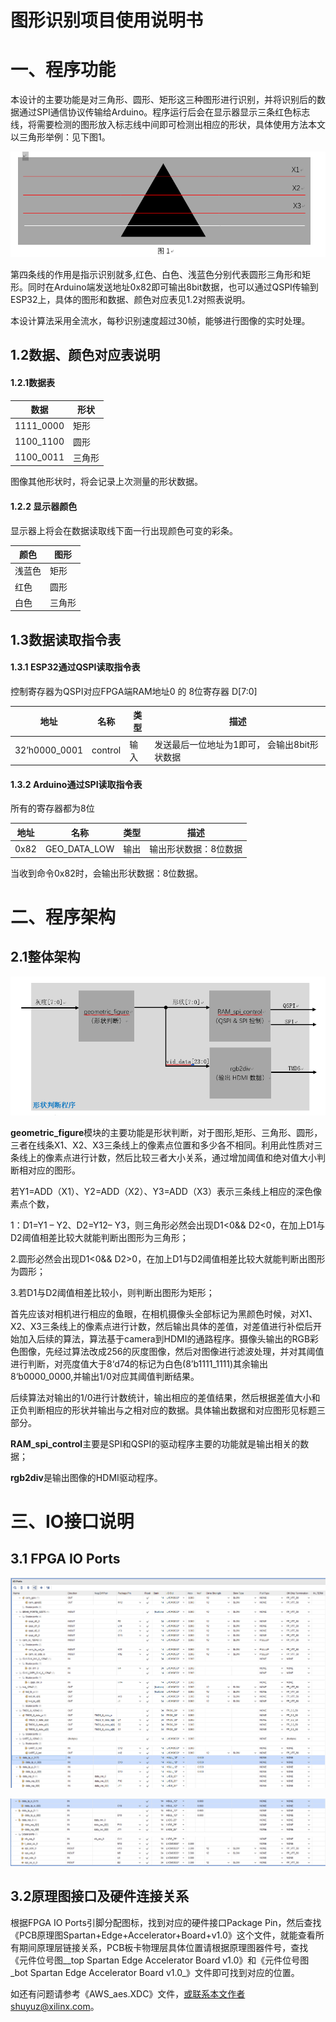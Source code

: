 # 

# 图形识别项目使用说明书

# 一、程序功能



​       本设计的主要功能是对三角形、圆形、矩形这三种图形进行识别，并将识别后的数据通过SPI通信协议传输给Arduino。程序运行后会在显示器显示三条红色标志线，将需要检测的图形放入标志线中间即可检测出相应的形状，具体使用方法本文以三角形举例：见下图1。

![img](https://github.com/Zhangshuyu4653/Demo_project/blob/master/geometric%20figure/image/Capture.PNG)

​       第四条线的作用是指示识别就多,红色、白色、浅蓝色分别代表圆形三角形和矩形。同时在Arduino端发送地址0x82即可输出8bit数据，也可以通过QSPI传输到ESP32上，具体的图形和数据、颜色对应表见1.2对照表说明。

​       本设计算法采用全流水，每秒识别速度超过30帧，能够进行图像的实时处理。



## 1.2数据、颜色对应表说明

#### 1.2.1数据表

| **数据**  | **形状** |
| --------- | -------- |
| 1111_0000 | 矩形     |
| 1100_1100 | 圆形     |
| 1100_0011 | 三角形   |

图像其他形状时，将会记录上次测量的形状数据。

 

#### 1.2.2 显示器颜色

显示器上将会在数据读取线下面一行出现颜色可变的彩条。

| **颜色** | **图形** |
| -------- | -------- |
| 浅蓝色   | 矩形     |
| 红色     | 圆形     |
| 白色     | 三角形   |

 

## 1.3数据读取指令表

#### 1.3.1 ESP32通过QSPI读取指令表

 

控制寄存器为QSPI对应FPGA端RAM地址0 的 8位寄存器 D[7:0]

| **地址**      | **名称** | **类型** | **描述**                                       |
| ------------- | -------- | -------- | ---------------------------------------------- |
| 32’h0000_0001 | control  | 输入     | 发送最后一位地址为1即可，   会输出8bit形状数据 |

 

 

#### 1.3.2 Arduino通过SPI读取指令表

 

所有的寄存器都为8位

 

| **地址** | **名称**     | **类型** | **描述**              |
| -------- | ------------ | -------- | --------------------- |
| 0x82     | GEO_DATA_LOW | 输出     | 输出形状数据：8位数据 |

 

当收到命令0x82时，会输出形状数据：8位数据。



 

# 二、程序架构

 

## 2.1整体架构

![img](https://github.com/Zhangshuyu4653/Demo_project/blob/master/geometric%20figure/image/Capture11.PNG)

**geometric_figure**模块的主要功能是形状判断，对于图形,矩形、三角形、圆形，三者在线条X1、X2、X3三条线上的像素点位置和多少各不相同。利用此性质对三条线上的像素点进行计数，然后比较三者大小关系，通过增加阈值和绝对值大小判断相对应的图形。

若Y1=ADD（X1）、Y2=ADD（X2）、Y3=ADD（X3）表示三条线上相应的深色像素点个数，

1：D1=Y1 – Y2、D2=Y12– Y3，则三角形必然会出现D1<0&& D2<0，在加上D1与D2阈值相差比较大就能判断出图形为三角形；

2.圆形必然会出现D1<0&& D2>0，在加上D1与D2阈值相差比较大就能判断出图形为圆形；

3.若D1与D2阈值相差比较小，则判断出图形为矩形；

首先应该对相机进行相应的鱼眼，在相机摄像头全部标记为黑颜色时候，对X1、X2、X3三条线上的像素点进行计数，然后输出具体的差值，对差值进行补偿后开始加入后续的算法，算法基于camera到HDMI的通路程序。摄像头输出的RGB彩色图像，先经过算法改成256的灰度图像，然后对图像进行滤波处理，并对其阈值进行判断，对亮度值大于8‘d74的标记为白色(8’b1111_1111)其余输出8‘b0000_0000,并输出1/0对应其阈值判断结果。

后续算法对输出的1/0进行计数统计，输出相应的差值结果，然后根据差值大小和正负判断相应的形状并输出与之相对应的数据。具体输出数据和对应图形见标题三部分。

**RAM_spi_control**主要是SPI和QSPI的驱动程序主要的功能就是输出相关的数据；

**rgb2div**是输出图像的HDMI驱动程序。

 

# 三、IO接口说明

## 3.1 FPGA IO Ports

![img](https://github.com/Zhangshuyu4653/Demo_project/blob/master/geometric%20figure/image/%E5%9B%BE%E5%BD%A2%E8%AF%86%E5%88%AB%E9%A1%B9%E7%9B%AE%E5%BC%95%E8%84%9A%E5%88%86%E9%85%8D%E5%9B%BE1.PNG)

![img](https://github.com/Zhangshuyu4653/Demo_project/blob/master/geometric%20figure/image/%E5%9B%BE%E5%BD%A2%E8%AF%86%E5%88%AB%E9%A1%B9%E7%9B%AE%E5%BC%95%E8%84%9A%E5%88%86%E9%85%8D%E5%9B%BE2.PNG)

 

## 3.2原理图接口及硬件连接关系

根据FPGA IO Ports引脚分配图标，找到对应的硬件接口Package Pin，然后查找《PCB原理图Spartan+Edge+Accelerator+Board+v1.0》这个文件，就能查看所有期间原理层链接关系，PCB板卡物理层具体位置请根据原理图器件号，查找《元件位号图__top   Spartan Edge Accelerator Board v1.0》和《元件位号图_bot    Spartan Edge Accelerator Board v1.0_》文件即可找到对应的位置。

 

如还有问题请参考《AWS_aes.XDC》文件，[或联系本文作者shuyuz@xilinx.com](mailto:或联系本文作者shuyuz@xilinx.com)。

 

 

 
